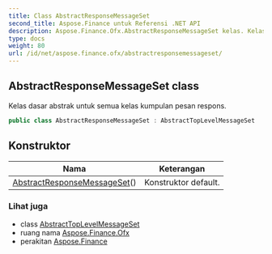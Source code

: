 ```yaml
---
title: Class AbstractResponseMessageSet
second_title: Aspose.Finance untuk Referensi .NET API
description: Aspose.Finance.Ofx.AbstractResponseMessageSet kelas. Kelas dasar abstrak untuk semua kelas kumpulan pesan respons.
type: docs
weight: 80
url: /id/net/aspose.finance.ofx/abstractresponsemessageset/
---
```

## AbstractResponseMessageSet class

Kelas dasar abstrak untuk semua kelas kumpulan pesan respons.

```csharp
public class AbstractResponseMessageSet : AbstractTopLevelMessageSet
```

## Konstruktor

| Nama | Keterangan |
| --- | --- |
| [AbstractResponseMessageSet](abstractresponsemessageset/)() | Konstruktor default. |

### Lihat juga

* class [AbstractTopLevelMessageSet](../abstracttoplevelmessageset/)
* ruang nama [Aspose.Finance.Ofx](../../aspose.finance.ofx/)
* perakitan [Aspose.Finance](../../)



